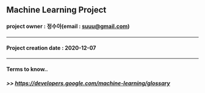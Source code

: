 ## Machine Learning Project
#### project owner : 정수아(email : suuu@gmail.com)
---------------------------
#### Project creation date : 2020-12-07
---------------------------
#### Terms to know..
##### >> https://developers.google.com/machine-learning/glossary
